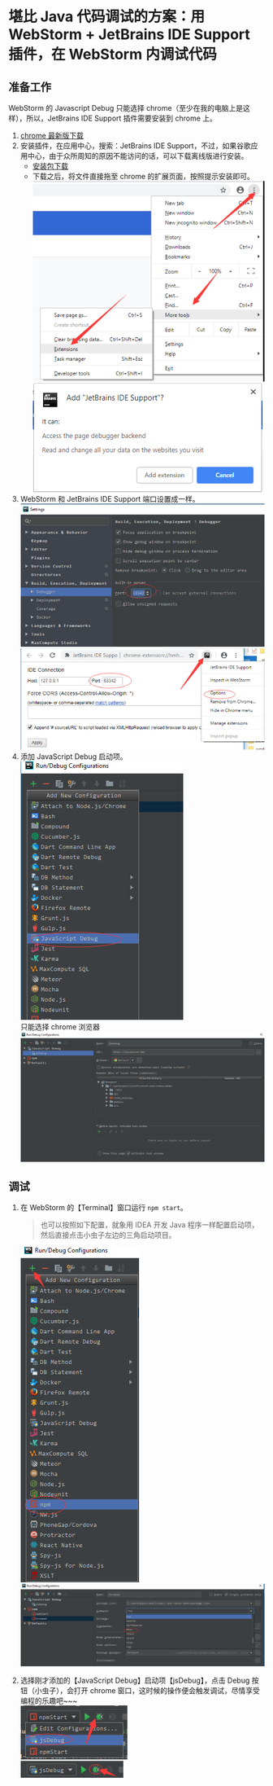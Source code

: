 # 堪比 Java 代码调试的方案：用 WebStorm + JetBrains IDE Support 插件，在 WebStorm 内调试代码
## 准备工作
WebStorm 的 Javascript Debug 只能选择 chrome（至少在我的电脑上是这样），所以，JetBrains IDE Support 插件需要安装到 chrome 上。
1. [chrome 最新版下载](http://chromecj.com/category/chrome/)
1. 安装插件，在应用中心，搜索：JetBrains IDE Support，不过，如果谷歌应用中心，由于众所周知的原因不能访问的话，可以下载离线版进行安装。
    * [安装包下载](./JetBrains-IDE-Support-2.0.9-Crx4.crx)
    * 下载之后，将文件直接拖至 chrome 的扩展页面，按照提示安装即可。  
    ![](./images/WebStormDebugReact04.png)
    ![](./images/WebStormDebugReact05.png)
1. WebStorm 和 JetBrains IDE Support 端口设置成一样。  
    ![](./images/WebStormDebugReact03.png)
    ![](./images/WebStormDebugReact06.png)
1. 添加 JavaScript Debug 启动项。  
    ![添加 JavaScript Debug 启动项](./images/WebStormDebugReact01.png)  
    只能选择 chrome 浏览器  
    ![只能选择 chrome 浏览器](./images/WebStormDebugReact02.png)

## 调试
1. 在 WebStorm 的【Terminal】窗口运行 `npm start`。  
    > 也可以按照如下配置，就象用 IDEA 开发 Java 程序一样配置启动项，然后直接点击小虫子左边的三角启动项目。 
     
    ![](./images/WebStormDebugReact09.png)
    ![](./images/WebStormDebugReact08.png)
1. 选择刚才添加的【JavaScript Debug】启动项【jsDebug】，点击 Debug 按钮（小虫子），会打开 chrome 窗口，这时候的操作便会触发调试，尽情享受编程的乐趣吧~~~  
    ![](./images/WebStormDebugReact10.png)  
    ![](./images/WebStormDebugReact11.png)
